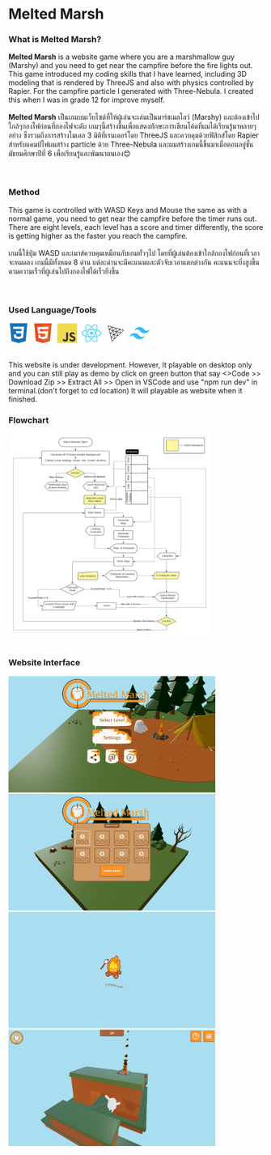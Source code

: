 # Melted Marsh

### What is Melted Marsh?
**Melted Marsh** is a website game where you are a marshmallow guy (Marshy) and you need to get near the campfire before the fire lights out. This game introduced my coding skills that I have learned, including 3D modeling that is rendered by ThreeJS and also with physics controlled by Rapier. For the campfire particle I generated with Three-Nebula. I created this when I was in grade 12 for improve myself.
<br>  
**Melted Marsh** เป็นเกมบนเว็บไซต์ที่ให้ผู้เล่นจะเล่นเป็นมาร์ชเมลโลว์ (Marshy) และต้องเข้าไปใกล้ๆกองไฟก่อนที่กองไฟจะดับ เกมๆนี้สร้างขึ้นเพื่อแสดงทักษะการเขียนโค้ดที่ผมได้เรียนรู้มาหลายๆอย่าง ซึ่งรวมถึงการสร้างโมเดล 3 มิติที่เรนเดอร์โดย ThreeJS และควบคุมด้วยฟิสิกส์โดย Rapier สำหรับแคมป์ไฟผมสร้าง particle ด้วย Three-Nebula และผมสร้างเกมนี้ขึ้นมาเมื่อตอนอยู่ชั้นมัธยมศึกษาปีที่ 6 เพื่อเรียนรู้และพัฒนาตนเอง😊
<br>
<br>
<br>
### Method
This game is controlled with WASD Keys and Mouse the same as with a normal game, you need to get near the campfire before the timer runs out. There are eight levels, each level has a score and timer differently, the score is getting higher as the faster you reach the campfire. 
<br>  
เกมนี้ใช้ปุ่ม WASD และเมาส์ควบคุมเหมือนกับเกมทั่วๆไป โดยที่ผู้เล่นต้องเข้าใกล้กองไฟก่อนที่เวลาจะหมดลง เกมนี้มีทั้งหมด 8 ด่าน แต่ละด่านจะมีคะแนนและตัวจับเวลาแตกต่างกัน คะแนนจะยิ่งสูงขึ้นตามความเร็วที่ผู้เล่นไปถึงกองไฟได้เร็วยิ่งขึ้น
<br>
<br>
<br>

### Used Language/Tools
<div>
  <img src="https://github.com/devicons/devicon/blob/master/icons/css3/css3-plain.svg"  title="CSS"width="40" height="40"/>&nbsp;
  <img src="https://github.com/devicons/devicon/blob/master/icons/html5/html5-original.svg" title="HTML5"width="40" height="40"/>&nbsp;
  <img src="https://github.com/devicons/devicon/blob/master/icons/javascript/javascript-original.svg" title="JavaScript"width="40" height="40"/>&nbsp;
  <img src="https://github.com/devicons/devicon/blob/master/icons/react/react-original.svg" title="React"width="40" height="40"/>&nbsp;
  <img src="https://github.com/devicons/devicon/blob/master/icons/threejs/threejs-original.svg" title="ThreeJS"width="40" height="40"/>&nbsp;
  <img src="https://github.com/devicons/devicon/blob/master/icons/tailwindcss/tailwindcss-original.svg" title="Tailwindcss"width="40" height="40"/>&nbsp;
</div>
<br>  

This website is under development. However, It playable on desktop only and you can still play as demo by click on green button that say <>Code >> Download Zip >> Extract All >> Open in VSCode and use "npm run dev" in terminal.(don't forget to cd location)
It will playable as website when it finished.

### Flowchart 
<div>
  <img src="./illustration/Flowchart.jpeg"  title="Flowchart"width="400" height="400"/>
</div>
<br>  

### Website Interface
<div>
  <img src="./illustration/UI1.png"  title="UI" height="230"/>
  <img src="./illustration/UI2.png"  title="UI" height="230"/>
  <img src="./illustration/UI3.png"  title="UI" height="230"/>
  <img src="./illustration/UI4.png"  title="UI" height="230"/>
</div>

